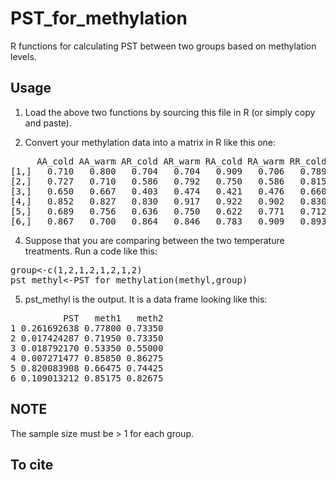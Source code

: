 # PST_for_methylation
R functions for calculating PST between two groups based on methylation levels.

## Usage
1. Load the above two functions by sourcing this file in R (or simply copy and paste).

2. Convert your methylation data into a matrix in R like this one:
<pre>     AA_cold AA_warm AR_cold AR_warm RA_cold RA_warm RR_cold RR_warm
[1,]   0.710   0.800   0.704   0.704   0.909   0.706   0.789   0.724
[2,]   0.727   0.710   0.586   0.792   0.750   0.586   0.815   0.846
[3,]   0.650   0.667   0.403   0.474   0.421   0.476   0.660   0.583
[4,]   0.852   0.827   0.830   0.917   0.922   0.902   0.830   0.805
[5,]   0.689   0.756   0.636   0.750   0.622   0.771   0.712   0.700
[6,]   0.867   0.700   0.864   0.846   0.783   0.909   0.893   0.852</pre>

4. Suppose that you are comparing between the two temperature treatments. Run a code like this:
<pre>group<-c(1,2,1,2,1,2,1,2)
pst_methyl<-PST_for_methylation(methyl,group)</pre>

5. pst_methyl is the output. It is a data frame looking like this:
<pre>          PST   meth1   meth2
1 0.261692638 0.77800 0.73350
2 0.017424287 0.71950 0.73350
3 0.018792170 0.53350 0.55000
4 0.007271477 0.85850 0.86275
5 0.820083908 0.66475 0.74425
6 0.109013212 0.85175 0.82675</pre>

## NOTE
The sample size must be > 1 for each group.

## To cite
